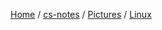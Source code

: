 [Home](https://mengxianbin.github.io) /
[cs-notes](https://mengxianbin.github.io/cs-notes/site) /
[Pictures](https://mengxianbin.github.io/cs-notes/site/Pictures) /
[Linux](https://mengxianbin.github.io/cs-notes/site/Pictures/Linux)

## [](https://mengxianbin.github.io/cs-notes/site/Pictures/Linux/)

## [](https://mengxianbin.github.io/cs-notes/site/Pictures/Linux/)

## [](https://mengxianbin.github.io/cs-notes/site/Pictures/Linux/)

## [](https://mengxianbin.github.io/cs-notes/site/Pictures/Linux/)

## [](https://mengxianbin.github.io/cs-notes/site/Pictures/Linux/)

## [](https://mengxianbin.github.io/cs-notes/site/Pictures/Linux/)

## [](https://mengxianbin.github.io/cs-notes/site/Pictures/Linux/)
